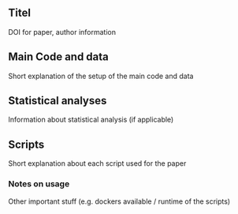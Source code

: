 ## Titel ##

DOI for paper, author information

## Main Code and data ##

Short explanation of the setup of the main code and data

## Statistical analyses ##

Information about statistical analysis (if applicable)

## Scripts ##

Short explanation about each script used for the paper

### Notes on usage ###

Other important stuff (e.g. dockers available / runtime of the scripts)
